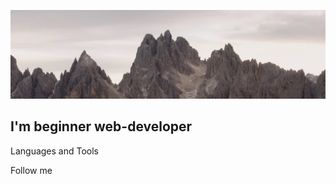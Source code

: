![Header](https://github.com/AlekseyVolovik/AlekseyVolovik/blob/main/assets/cover.png)

## I'm beginner web-developer

Languages and Tools

Follow me